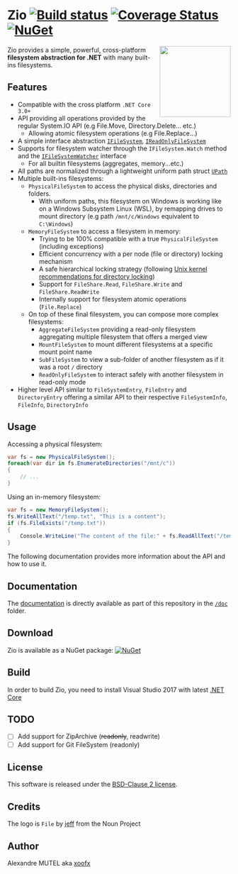 # Zio [![Build status](https://ci.appveyor.com/api/projects/status/u9yk21g904ijnyl7?svg=true)](https://ci.appveyor.com/project/xoofx/zio) [![Coverage Status](https://coveralls.io/repos/github/xoofx/zio/badge.svg?branch=master)](https://coveralls.io/github/xoofx/zio?branch=master) [![NuGet](https://img.shields.io/nuget/v/Zio.svg)](https://www.nuget.org/packages/Zio/)

<img align="right" width="160px" height="160px" src="img/zio.png">

Zio provides a simple, powerful, cross-platform **filesystem abstraction for .NET** with many built-ins filesystems.

## Features

- Compatible with the cross platform `.NET Core 3.0+`
- API providing all operations provided by the regular System.IO API (e.g File.Move, Directory.Delete... etc.)
  - Allowing atomic filesystem operations (e.g File.Replace...)
- A simple interface abstraction [`IFileSystem`](src/Zio/IFileSystem.cs), [`IReadOnlyFileSystem`](src/Zio/IReadOnlyFileSystem.cs)
- Supports for filesystem watcher through the `IFileSystem.Watch` method and the [`IFileSystemWatcher`](src/Zio/IFileSystemWatcher.cs) interface
  - For all builtin filesystems (aggregates, memory...etc.)
- All paths are normalized through a lightweight uniform path struct [`UPath`](src/Zio/UPath.cs)
- Multiple built-ins filesystems:
  - `PhysicalFileSystem` to access the physical disks, directories and folders.
    - With uniform paths, this filesystem on Windows is working like on a Windows Subsystem Linux (WSL), by remapping drives to mount directory (e.g path `/mnt/c/Windows` equivalent to `C:\Windows`)
  - `MemoryFileSystem` to access a filesystem in memory:
    - Trying to be 100% compatible with a true `PhysicalFileSystem` (including exceptions)
    - Efficient concurrency with a per node (file or directory) locking mechanism
    - A safe hierarchical locking strategy (following [Unix kernel recommendations for directory locking](https://www.kernel.org/doc/Documentation/filesystems/directory-locking))
    - Support for `FileShare.Read`, `FileShare.Write` and `FileShare.ReadWrite`
    - Internally support for filesystem atomic operations (`File.Replace`)
  - On top of these final filesystem, you can compose more complex filesystems:
    - `AggregateFileSystem` providing a read-only filesystem aggregating multiple filesystem that offers a merged view
    - `MountFileSystem` to mount different filesystems at a specific mount point name
    - `SubFileSystem` to view a sub-folder of another filesystem as if it was a root `/` directory
    - `ReadOnlyFileSystem` to interact safely with another filesystem in read-only mode
- Higher level API similar to `FileSystemEntry`, `FileEntry` and `DirectoryEntry` offering a similar API to their respective `FileSystemInfo`, `FileInfo`, `DirectoryInfo`

## Usage

Accessing a physical filesystem:

```c#
var fs = new PhysicalFileSystem();
foreach(var dir in fs.EnumerateDirectories("/mnt/c"))
{
    // ...
}
```

Using an in-memory filesystem:

```c#
var fs = new MemoryFileSystem();
fs.WriteAllText("/temp.txt", "This is a content");
if (fs.FileExists("/temp.txt"))
{
    Console.WriteLine("The content of the file:" + fs.ReadAllText("/temp.txt"))
}
```

The following documentation provides more information about the API and how to use it.

## Documentation

The [documentation](doc) is directly available as part of this repository in the [`/doc`](doc) folder.

## Download

Zio is available as a NuGet package: [![NuGet](https://img.shields.io/nuget/v/Zio.svg)](https://www.nuget.org/packages/Zio/)

## Build

In order to build Zio, you need to install Visual Studio 2017 with latest [.NET Core](https://www.microsoft.com/net/core)

## TODO

- [ ] Add support for ZipArchive (~~readonly~~, readwrite)
- [ ] Add support for Git FileSystem (readonly)

## License

This software is released under the [BSD-Clause 2 license](license.txt).

## Credits

The logo is `File` by [jeff](https://thenounproject.com/jeff955/) from the Noun Project

## Author

Alexandre MUTEL aka [xoofx](http://xoofx.com)
